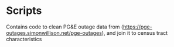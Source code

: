 # Scripts
Contains code to clean PG&E outage data from (https://pge-outages.simonwillison.net/pge-outages), and join it to census tract characteristics
